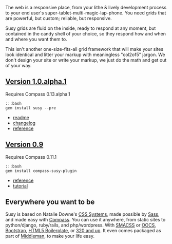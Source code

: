 The web is a responsive place, 
from your lithe & lively development process 
to your end user's super-tablet-multi-magic-lap-phone. 
You need grids that are powerful, but custom; 
reliable, but responsive.

Susy grids are fluid on the inside, 
ready to respond at any moment, 
but contained in the candy shell of your choice, 
so they respond how and when and where you want them to.

This isn't another one-size-fits-all grid framework 
that will make your sites look identical 
and litter your markup with meaningless "col2of5" jargon.
We don't design your site or write your markup,
we just do the math and get out of your way.

## [Version 1.0.alpha.1](#)
Requires Compass 0.13.alpha.1

    :::bash
    gem install susy --pre

- [readme](#)
- [changelog](#)
- [reference](#)

## [Version 0.9](#)
Requires Compass 0.11.1

    :::bash
    gem install compass-susy-plugin

- [reference](#)
- [tutorial](#)

## Everywhere you want to be

Susy is based on Natalie Downe's [CSS Systems][sys], 
made possible by [Sass][sass], and made easy with [Compass][compass]. 
You can use it anywhere,
from static sites to python/django, ruby/rails, and php/wordpress. 
With [SMACSS][smacss] or [OOCS][oocss], [Bootstrap][bs], 
[HTML5 Boilerplate][html5bp], or [320 and up][320]. 
It even comes packaged as part of [Middleman][mm], to make your life easy.

[sys]: http://www.slideshare.net/nataliedowne/css-systems-presentation
[sass]: http://www.sass-lang.com/
[compass]: http://www.compass-style.org/
[smacss]: http://www.smacss.com/
[oocss]: http://www.oocss.org/
[bs]: http://twitter.github.com/bootstrap/
[html5bp]: http://www.html5boilerplate.com/
[320]: http://stuffandnonsense.co.uk/projects/320andup/
[mm]: http://www.middlemanapp.com/